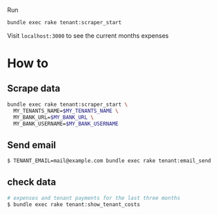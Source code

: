 Run

```bash
bundle exec rake tenant:scraper_start
```

Visit `localhost:3000` to see the current months expenses

# How to

## Scrape data

```bash
bundle exec rake tenant:scraper_start \
  MY_TENANTS_NAME=$MY_TENANTS_NAME \
  MY_BANK_URL=$MY_BANK_URL \
  MY_BANK_USERNAME=$MY_BANK_USERNAME
```

## Send email

```bash
$ TENANT_EMAIL=mail@example.com bundle exec rake tenant:email_send
```

## check data

```bash
# expenses and tenant payments for the last three months
$ bundle exec rake tenant:show_tenant_costs
```
